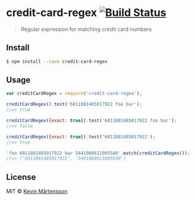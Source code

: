 # credit-card-regex [![Build Status](http://img.shields.io/travis/kevva/credit-card-regex.svg?style=flat)](https://travis-ci.org/kevva/credit-card-regex)

> Regular expression for matching credit card numbers

## Install

```sh
$ npm install --save credit-card-regex
```

## Usage

```js
var creditCardRegex = require('credit-card-regex');

creditCardRegex().test('6011881485017922 foo bar');
//=> true

creditCardRegex({exact: true}).test('6011881485017922 foo bar');
//=> false

creditCardRegex({exact: true}).test('6011881485017922');
//=> true

'foo 6011881485017922 bar 5441068611005540'.match(creditCardRegex());
//=> ['6011881485017922', '5441068611005540']
```

## License

MIT © [Kevin Mårtensson](https://github.com/kevva)
